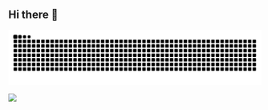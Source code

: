 ## Hi there 👋

<!--
**youngleetw/youngleetw** is a ✨ _special_ ✨ repository because its `README.md` (this file) appears on your GitHub profile.

Here are some ideas to get you started:

- 🔭 I’m currently working on ...
- 🌱 I’m currently learning ...
- 👯 I’m looking to collaborate on ...
- 🤔 I’m looking for help with ...
- 💬 Ask me about ...
- 📫 How to reach me: ...
- 😄 Pronouns: ...
- ⚡ Fun fact: ...
-->

![](https://raw.githubusercontent.com/youngleetw/youngleetw/refs/heads/output/github-contribution-grid-snake-light.svg)

![](https://komarev.com/ghpvc/?username=youngleetw&color=9FC2CC&style=flat&label=+Profile+Views+👀+)
